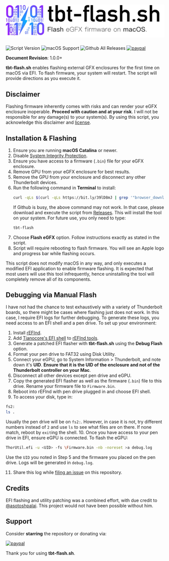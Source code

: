 # ![Header](/resources/header.png)
![Script Version](https://img.shields.io/github/release/mayankk2308/tbt-flash.svg?style=for-the-badge)
![macOS Support](https://img.shields.io/badge/macOS-10.15+-purple.svg?style=for-the-badge) ![Github All Releases](https://img.shields.io/github/downloads/mayankk2308/tbt-flash/total.svg?style=for-the-badge) [![paypal](https://www.paypalobjects.com/digitalassets/c/website/marketing/apac/C2/logos-buttons/optimize/34_Yellow_PayPal_Pill_Button.png)](https://www.paypal.com/cgi-bin/webscr?cmd=_donations&business=mayankk2308@icloud.com&lc=US&item_name=Development%20of%20TBTFlash&no_note=0&currency_code=USD&bn=PP-DonationsBF:btn_donate_SM.gif:NonHostedGuest)

**Document Revision**: 1.0.0+

**tbt-flash.sh** enables flashing external GFX enclosures for the first time on macOS via EFI. To flash firmware, your system will restart. The script will provide directions as you execute it.

## Disclaimer
Flashing firmware inherently comes with risks and can render your eGFX enclosure inoperable. **Proceed with caution and at your risk**. I will not be responsible for any damage(s) to your system(s). By using this script, you acknowledge this disclaimer and [license](./LICENSE.md).

## Installation & Flashing
1. Ensure you are running **macOS Catalina** or newer.
2. Disable [System Integrity Protection](https://www.imore.com/how-turn-system-integrity-protection-macos).
3. Ensure you have access to a firmware (`.bin`) file for your eGFX enclosure.
4. Remove GPU from your eGFX enclosure for best results.
5. Remove the GPU from your enclosure and disconnect any other Thunderbolt devices.
6. Run the following command in **Terminal** to install:
   ```sh
   curl -qLs $(curl -qLs https://bit.ly/39lD8mJ | grep '"browser_download_url":' | cut -d'"' -f4) > tbt-flash.sh; sh tbt-flash.sh; rm tbt-flash.sh
   ```
   If Github is busy, the above command may not work. In that case, please download and execute the script from [Releases](https://github.com/mayankk2308/tbt-flash/releases). This will install the tool on your system. For future use, you only need to type:
   ```sh
   tbt-flash
   ```
7. Choose **Flash eGFX** option. Follow instructions exactly as stated in the script.
8. Script will require rebooting to flash firmware. You will see an Apple logo and progress bar while flashing occurs.

This script does not modify macOS in any way, and only executes a modified EFI application to enable firmware flashing. It is expected that most users will use this tool infrequently, hence uninstalling the tool will completely remove all of its components.

## Debugging via Manual Flash
I have not had the chance to test exhaustively with a variety of Thunderbolt boards, so there might be cases where flashing just does not work. In this case, I require EFI logs for further debugging. To generate these logs, you need access to an EFI shell and a pen drive. To set up your environment:
1. Install [rEFInd](http://www.rodsbooks.com/efi-bootloaders/installation.html).
2. Add [Tianocore's EFI shell](https://github.com/tianocore/edk2/blob/UDK2018/ShellBinPkg/UefiShell/X64/Shell.efi) to [rEFInd tools](http://www.rodsbooks.com/efi-bootloaders/refind.html).
3. Generate a patched EFI flasher with **tbt-flash.sh** using the **Debug Flash** option.
4. Format your pen drive to FAT32 using Disk Utility.
5. Connect your eGPU, go to System Information > Thunderbolt, and note down it's **UID**. **Ensure that it is the UID of the enclosure and not of the Thunderbolt controller on your Mac**.
6. Disconnect all other devices except pen drive and eGPU.
7. Copy the generated EFI flasher as well as the firmware (`.bin`) file to this drive. Rename your firmware file to `Firmware.bin`.
8. Reboot into rEFInd with pen drive plugged in and choose EFI shell.
9. To access your disk, type in:
```sh
fs2:
ls .
```
Usually the pen drive will be on `fs2:`. However, in case it is not, try different numbers instead of `2` and use `ls` to see what files are on there. If none match, reboot by `exit`ing the shell.
10. Once you have access to your pen drive in EFI, ensure eGPU is connected. To flash the eGPU:
```sh
ThorUtil.efi -u <UID> -fs \Firmware.bin -nb -noreset >a debug.log
```
Use the `UID` you noted in Step 5 and the firmware you placed on the pen drive. Logs will be generated in `debug.log`.

11. Share this log while [filing an issue](https://github.com/mayankk2308/tbt-flash/releases) on this repository.

## Credits
EFI flashing and utility patching was a combined effort, with due credit to [@asotoshpalai](https://github.com/asutoshpalai). This project would not have been possible without him.

## Support
Consider **starring** the repository or donating via:

[![paypal](https://www.paypalobjects.com/digitalassets/c/website/marketing/apac/C2/logos-buttons/optimize/34_Yellow_PayPal_Pill_Button.png)](https://www.paypal.com/cgi-bin/webscr?cmd=_donations&business=mayankk2308@gmail.com&lc=US&item_name=Development%20of%20TBTFlash&no_note=0&currency_code=USD&bn=PP-DonationsBF:btn_donate_SM.gif:NonHostedGuest)

Thank you for using **tbt-flash.sh**.
